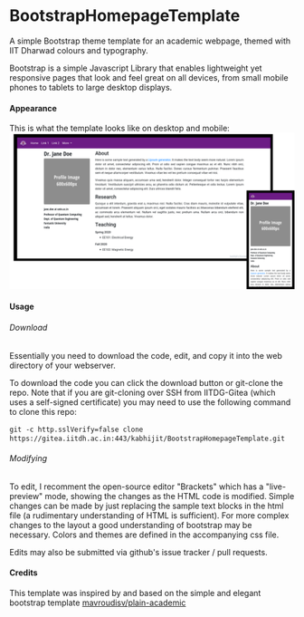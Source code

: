# BootstrapHomepageTemplate

A simple Bootstrap theme template for an academic webpage, themed with IIT Dharwad colours and typography.

Bootstrap is a simple Javascript Library that enables lightweight yet responsive pages that look and feel great on all devices, from small mobile phones to tablets to large desktop displays.

#### Appearance
This is what the template looks like on desktop and mobile:
![A mockup showing appearance on desktop and mobile](Mockup.png "Mockup Appearance") 

#### Usage

###### Download
Essentially you need to download the code, edit, and copy it into the web directory of your webserver.

To download the code you can click the download button or git-clone the repo. Note that if you are git-cloning over SSH from IITDG-Gitea (which uses a self-signed certificate) you may need to use the following command to clone this repo:
```
git -c http.sslVerify=false clone  https://gitea.iitdh.ac.in:443/kabhijit/BootstrapHomepageTemplate.git
```
###### Modifying
To edit, I recomment the open-source  editor "Brackets" which has a "live-preview" mode, showing the changes as the HTML code is modified. Simple changes can be made by just replacing the sample text blocks in the html file (a rudimentary understanding of HTML is sufficient). For more complex changes to the layout a good understanding of bootstrap may be necessary. Colors and themes are defined in the accompanying css file.

Edits may also be submitted via github's issue tracker / pull requests.

#### Credits
This template was inspired by and based on the simple and elegant bootstrap template [mavroudisv/plain-academic](https://github.com/mavroudisv/plain-academic)

